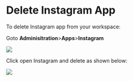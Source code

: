 # Delete Instagram App

To delete Instagram app from your workspace:

Goto **Adminisitration**>**Apps**>**Instagram**

![](../../../../../.gitbook/assets/2021-12-31\_20-12-15.png)

Click open Instagram and delete as shown below:

![](<../../../../../.gitbook/assets/2021-12-31\_20-14-10 (3).png>)
